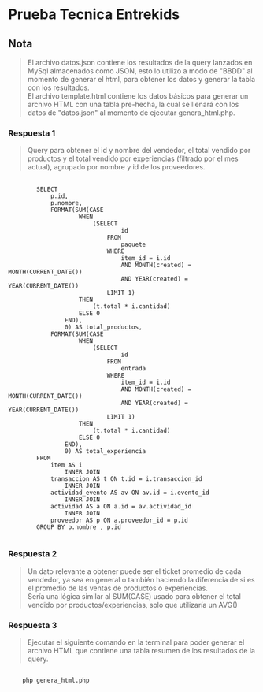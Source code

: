 # Prueba Tecnica Entrekids

## Nota

> El archivo datos.json contiene los resultados de la query lanzados en MySql almacenados como JSON, esto lo utilizo a modo de "BBDD" al momento de generar el html, para obtener los datos y generar la tabla con los resultados.<br/>
> El archivo template.html contiene los datos básicos para generar un archivo HTML con una tabla pre-hecha, la cual se llenará con los datos de "datos.json" al momento de ejecutar genera_html.php.

### Respuesta 1

> Query para obtener el id y nombre del vendedor, el total vendido por productos y el total vendido por experiencias (filtrado por el mes actual), agrupado por nombre y id de los proveedores.


<pre>
    <code>
        SELECT 
            p.id,
            p.nombre,
            FORMAT(SUM(CASE
                    WHEN
                        (SELECT 
                                id
                            FROM
                                paquete
                            WHERE
                                item_id = i.id
                                AND MONTH(created) = MONTH(CURRENT_DATE())
                                AND YEAR(created) = YEAR(CURRENT_DATE())
                            LIMIT 1)
                    THEN
                        (t.total * i.cantidad)
                    ELSE 0
                END),
                0) AS total_productos,
            FORMAT(SUM(CASE
                    WHEN
                        (SELECT 
                                id
                            FROM
                                entrada
                            WHERE
                                item_id = i.id
                                AND MONTH(created) = MONTH(CURRENT_DATE())
                                AND YEAR(created) = YEAR(CURRENT_DATE())
                            LIMIT 1)
                    THEN
                        (t.total * i.cantidad)
                    ELSE 0
                END),
                0) AS total_experiencia
        FROM
            item AS i
                INNER JOIN
            transaccion AS t ON t.id = i.transaccion_id
                INNER JOIN
            actividad_evento AS av ON av.id = i.evento_id
                INNER JOIN
            actividad AS a ON a.id = av.actividad_id
                INNER JOIN
            proveedor AS p ON a.proveedor_id = p.id
        GROUP BY p.nombre , p.id 
    </code>
</pre>

### Respuesta 2

> Un dato relevante a obtener puede ser el ticket promedio de cada vendedor, ya sea en general o también haciendo la diferencia de si es el promedio de las ventas de productos o experiencias. <br/>
> Sería una lógica similar al SUM(CASE) usado para obtener el total vendido por productos/experiencias, solo que utilizaría un AVG()

### Respuesta 3

> Ejecutar el siguiente comando en la terminal para poder generar el archivo HTML que contiene una tabla resumen de los resultados de la query.
<pre>
<code>
    php genera_html.php
</code>
</pre>